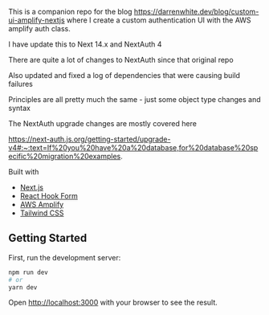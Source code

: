 This is a companion repo for the blog https://darrenwhite.dev/blog/custom-ui-amplify-nextjs where I create a custom authentication UI with the AWS amplify auth class.

I have update this to Next 14.x and NextAuth 4

There are quite a lot of changes to NextAuth since that original repo

Also updated and fixed a log of dependencies that were causing build failures

Principles are all pretty much the same - just some object type changes and syntax

The NextAuth upgrade changes are mostly covered here

https://next-auth.js.org/getting-started/upgrade-v4#:~:text=If%20you%20have%20a%20database,for%20database%20specific%20migration%20examples.


Built with
- [Next.js](https://nextjs.org/)
- [React Hook Form](https://react-hook-form.com/)
- [AWS Amplify](https://aws.amazon.com/amplify/)
- [Tailwind CSS](https://tailwindcss.com/)


## Getting Started

First, run the development server:

```bash
npm run dev
# or
yarn dev
```

Open [http://localhost:3000](http://localhost:3000) with your browser to see the result.
